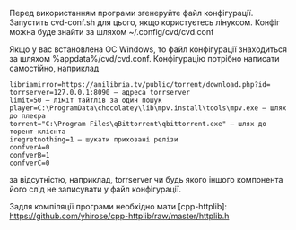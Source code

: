 Перед використанням програми згенеруйте файл конфігурації. Запустить cvd-conf.sh для цього, якщо користуєтесь лінуксом. Конфіг можна буде знайти за шляхом ~/.config/cvd/cvd.conf

Якщо у вас встановлена ОС Windows, то файл конфігурації знаходиться за шляхом %appdata%/cvd/cvd.conf. Конфігурацію потрібно написати самостійно, наприклад
```
libriamirror=https://anilibria.tv/public/torrent/download.php?id=
torrserver=127.0.0.1:8090 — адреса torrserver
limit=50 — ліміт тайтлів за один пошук
player=C:\ProgramData\chocolatey\lib\mpv.install\tools\mpv.exe — шлях до плеєра
torrent="C:\Program Files\qBittorrent\qbittorrent.exe" — шлях до торент-клієнта
iregretnothing=1 — шукати приховані релізи
confverA=0
confverB=1
confverC=0
```
за відсутністю, наприклад, torrserver чи будь якого іншого компонента його слід не записувати у файл конфігурації.

Задля компіляції програми необхідно мати [cpp-httplib]: https://github.com/yhirose/cpp-httplib/raw/master/httplib.h